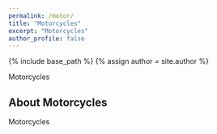 ```yaml
---
permalink: /motor/
title: "Motorcycles"
excerpt: "Motorcycles"
author_profile: false
---
```


{% include base_path %}
{% assign author = site.author %}

Motorcycles

## About Motorcycles

Motorcycles
